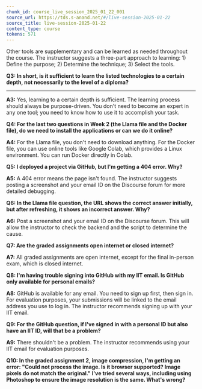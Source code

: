 ```yaml
---
chunk_id: course_live_session_2025_01_22_001
source_url: https://tds.s-anand.net/#/live-session-2025-01-22
source_title: live-session-2025-01-22
content_type: course
tokens: 571
---
```


 Other tools are supplementary and can be learned as needed throughout the course. The instructor suggests a three-part approach to learning: 1) Define the purpose; 2) Determine the technique; 3) Select the tools.

**Q3: In short, is it sufficient to learn the listed technologies to a certain depth, not necessarily to the level of a diploma?**

---

**A3:** Yes, learning to a certain depth is sufficient. The learning process should always be purpose-driven. You don't need to become an expert in any one tool; you need to know how to use it to accomplish your task.

**Q4: For the last two questions in Week 2 (the Llama file and the Docker file), do we need to install the applications or can we do it online?**

**A4:** For the Llama file, you don't need to download anything. For the Docker file, you can use online tools like Google Colab, which provides a Linux environment. You can run Docker directly in Colab.

**Q5: I deployed a project via GitHub, but I'm getting a 404 error. Why?**

**A5:** A 404 error means the page isn't found. The instructor suggests posting a screenshot and your email ID on the Discourse forum for more detailed debugging.

**Q6: In the Llama file question, the URL shows the correct answer initially, but after refreshing, it shows an incorrect answer. Why?**

**A6:** Post a screenshot and your email ID on the Discourse forum. This will allow the instructor to check the backend and the script to determine the cause.

**Q7: Are the graded assignments open internet or closed internet?**

**A7:** All graded assignments are open internet, except for the final in-person exam, which is closed internet.

**Q8: I'm having trouble signing into GitHub with my IIT email. Is GitHub only available for personal emails?**

**A8:** GitHub is available for any email. You need to sign up first, then sign in. For evaluation purposes, your submissions will be linked to the email address you use to log in. The instructor recommends signing up with your IIT email.

**Q9: For the GitHub question, if I've signed in with a personal ID but also have an IIT ID, will that be a problem?**

**A9:** There shouldn't be a problem. The instructor recommends using your IIT email for evaluation purposes.

**Q10: In the graded assignment 2, image compression, I'm getting an error: "Could not process the image. Is it browser supported? Image pixels do not match the original." I've tried several ways, including using Photoshop to ensure the image resolution is the same. What's wrong?**
